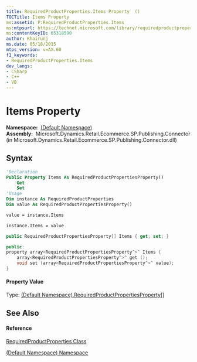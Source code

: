 ```yaml
---
title: RequiredProductProperties.Items Property  ()
TOCTitle: Items Property
ms:assetid: P:RequiredProductProperties.Items
ms:mtpsurl: https://technet.microsoft.com/library/requiredproductproperties.items(v=AX.60)
ms:contentKeyID: 65318590
author: Khairunj
ms.date: 05/18/2015
mtps_version: v=AX.60
f1_keywords:
- RequiredProductProperties.Items
dev_langs:
- CSharp
- C++
- VB
---
```


# Items Property

**Namespace:**  [(Default Namespace)](default-namespace-namespace.md)  
**Assembly:**  Microsoft.Dynamics.Retail.Ecommerce.SP.Publishing.Connector (in Microsoft.Dynamics.Retail.Ecommerce.SP.Publishing.Connector.dll)

## Syntax

``` vb
'Declaration
Public Property Items As RequiredProductPropertiesProperty()
    Get
    Set
'Usage
Dim instance As RequiredProductProperties
Dim value As RequiredProductPropertiesProperty()

value = instance.Items

instance.Items = value
```

``` csharp
public RequiredProductPropertiesProperty[] Items { get; set; }
```

``` c++
public:
property array<RequiredProductPropertiesProperty^>^ Items {
    array<RequiredProductPropertiesProperty^>^ get ();
    void set (array<RequiredProductPropertiesProperty^>^ value);
}
```

#### Property Value

Type: [(Default Namespace).RequiredProductPropertiesProperty](requiredproductpropertiesproperty-class.md)\[\]  

## See Also

#### Reference

[RequiredProductProperties Class](requiredproductproperties-class.md)

[(Default Namespace) Namespace](default-namespace-namespace.md)

